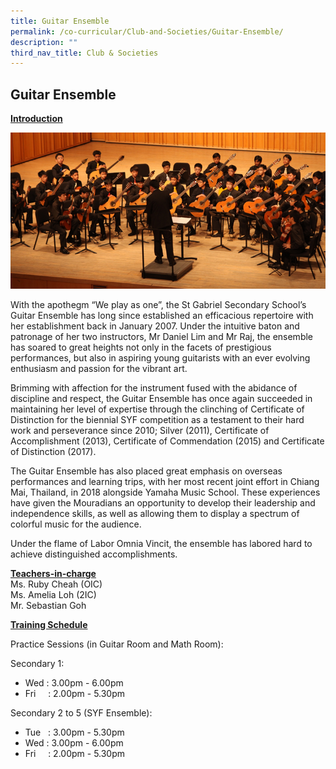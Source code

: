 ```yaml
---
title: Guitar Ensemble
permalink: /co-curricular/Club-and-Societies/Guitar-Ensemble/
description: ""
third_nav_title: Club & Societies
---
```

## Guitar Ensemble 

**<u>Introduction</u>**

![](/images/Guitar%20Ensemble.png)

With the apothegm “We play as one”, the St Gabriel Secondary School’s Guitar Ensemble has long since established an efficacious repertoire with her establishment back in January 2007. Under the intuitive baton and patronage of her two instructors, Mr Daniel Lim and Mr Raj, the ensemble has soared to great heights not only in the facets of prestigious performances, but also in aspiring young guitarists with an ever evolving enthusiasm and passion for the vibrant art.

Brimming with affection for the instrument fused with the abidance of discipline and respect, the Guitar Ensemble has once again succeeded in maintaining her level of expertise through the clinching of Certificate of Distinction for the biennial SYF competition as a testament to their hard work and perseverance since 2010; Silver (2011), Certificate of Accomplishment (2013), Certificate of Commendation (2015) and Certificate of Distinction (2017).

The Guitar Ensemble has also placed great emphasis on overseas performances and learning trips, with her most recent joint effort in Chiang Mai, Thailand, in 2018 alongside Yamaha Music School. These experiences have given the Mouradians an opportunity to develop their leadership and independence skills, as well as allowing them to display a spectrum of colorful music for the audience.

Under the flame of Labor Omnia Vincit, the ensemble has labored hard to achieve distinguished accomplishments.

**<u>Teachers-in-charge</u>**
<br>
Ms. Ruby Cheah (OIC)<br>
Ms. Amelia Loh (2IC)<br>
Mr. Sebastian Goh

  

**<u>Training Schedule</u>**

Practice Sessions (in Guitar Room and Math Room):

Secondary 1:

*   Wed : 3.00pm - 6.00pm
*   Fri     : 2.00pm - 5.30pm

  

Secondary 2 to 5 (SYF Ensemble):

*   Tue   : 3.00pm - 5.30pm
*   Wed : 3.00pm - 6.00pm
*   Fri     : 2.00pm - 5.30pm